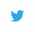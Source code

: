 <a href="https://twitter.com/PeterPlevko">
  <img align="left" alt="Discord" width="22px" src="https://github.com/PeterPlevko/PeterPlevko/blob/main/images/twitter.png" />
</a>
